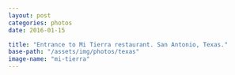 ```yaml
---
layout: post
categories: photos
date: 2016-01-15

title: "Entrance to Mi Tierra restaurant. San Antonio, Texas."
base-path: "/assets/img/photos/texas"
image-name: "mi-tierra"
---
```

